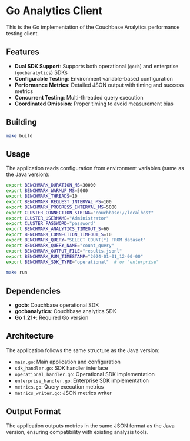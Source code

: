 # Go Analytics Client

This is the Go implementation of the Couchbase Analytics performance testing client.

## Features

- **Dual SDK Support**: Supports both operational (`gocb`) and enterprise (`gocbanalytics`) SDKs
- **Configurable Testing**: Environment variable-based configuration
- **Performance Metrics**: Detailed JSON output with timing and success metrics
- **Concurrent Testing**: Multi-threaded query execution
- **Coordinated Omission**: Proper timing to avoid measurement bias

## Building

```bash
make build
```

## Usage

The application reads configuration from environment variables (same as the Java version):

```bash
export BENCHMARK_DURATION_MS=30000
export BENCHMARK_WARMUP_MS=5000
export BENCHMARK_THREADS=10
export BENCHMARK_REQUEST_INTERVAL_MS=100
export BENCHMARK_PROGRESS_INTERVAL_MS=5000
export CLUSTER_CONNECTION_STRING="couchbase://localhost"
export CLUSTER_USERNAME="Administrator"
export CLUSTER_PASSWORD="password"
export BENCHMARK_ANALYTICS_TIMEOUT_S=60
export BENCHMARK_CONNECTION_TIMEOUT_S=10
export BENCHMARK_QUERY="SELECT COUNT(*) FROM dataset"
export BENCHMARK_QUERY_NAME="count_query"
export BENCHMARK_OUTPUT_FILE="results.jsonl"
export BENCHMARK_RUN_TIMESTAMP="2024-01-01_12-00-00"
export BENCHMARK_SDK_TYPE="operational"  # or "enterprise"

make run
```

## Dependencies

- **gocb**: Couchbase operational SDK
- **gocbanalytics**: Couchbase analytics SDK
- **Go 1.21+**: Required Go version

## Architecture

The application follows the same structure as the Java version:

- `main.go`: Main application and configuration
- `sdk_handler.go`: SDK handler interface
- `operational_handler.go`: Operational SDK implementation
- `enterprise_handler.go`: Enterprise SDK implementation
- `metrics.go`: Query execution metrics
- `metrics_writer.go`: JSON metrics writer

## Output Format

The application outputs metrics in the same JSON format as the Java version, ensuring compatibility with existing analysis tools. 